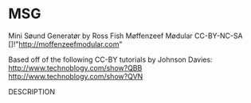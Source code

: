 # MSG
Mini Søund Generatør
  by Ross Fish 
Møffenzeef Mødular 
  CC-BY-NC-SA
[]!"http://moffenzeefmodular.com"
  
Based off of the following CC-BY tutorials by Johnson Davies: 
http://www.technoblogy.com/show?QBB
http://www.technoblogy.com/show?QVN

DESCRIPTION 
